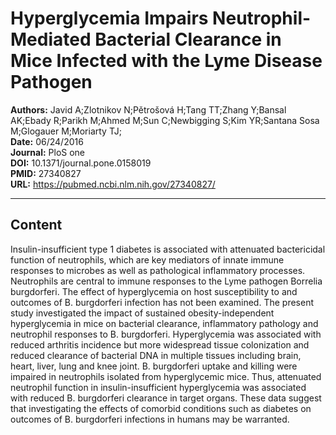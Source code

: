 # Hyperglycemia Impairs Neutrophil-Mediated Bacterial Clearance in Mice Infected with the Lyme Disease Pathogen

**Authors:** Javid A;Zlotnikov N;Pětrošová H;Tang TT;Zhang Y;Bansal AK;Ebady R;Parikh M;Ahmed M;Sun C;Newbigging S;Kim YR;Santana Sosa M;Glogauer M;Moriarty TJ;  
**Date:** 06/24/2016  
**Journal:** PloS one  
**DOI:** 10.1371/journal.pone.0158019  
**PMID:** 27340827  
**URL:** https://pubmed.ncbi.nlm.nih.gov/27340827/

---

## Content

Insulin-insufficient type 1 diabetes is associated with attenuated bactericidal function of neutrophils, which are key mediators of innate immune responses to microbes as well as pathological inflammatory processes. Neutrophils are central to immune responses to the Lyme pathogen Borrelia burgdorferi. The effect of hyperglycemia on host susceptibility to and outcomes of B. burgdorferi infection has not been examined. The present study investigated the impact of sustained obesity-independent hyperglycemia in mice on bacterial clearance, inflammatory pathology and neutrophil responses to B. burgdorferi. Hyperglycemia was associated with reduced arthritis incidence but more widespread tissue colonization and reduced clearance of bacterial DNA in multiple tissues including brain, heart, liver, lung and knee joint. B. burgdorferi uptake and killing were impaired in neutrophils isolated from hyperglycemic mice. Thus, attenuated neutrophil function in insulin-insufficient hyperglycemia was associated with reduced B. burgdorferi clearance in target organs. These data suggest that investigating the effects of comorbid conditions such as diabetes on outcomes of B. burgdorferi infections in humans may be warranted.
